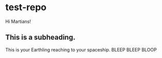 # test-repo

Hi Martians! 

## This is a subheading.

This is your Earthling reaching to your spaceship.
BLEEP BLEEP BLOOP